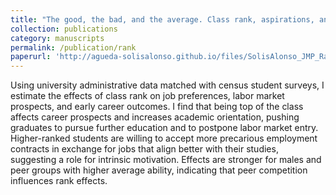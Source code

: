 ```yaml
---
title: "The good, the bad, and the average. Class rank, aspirations, and the transition to the labor market"
collection: publications
category: manuscripts
permalink: /publication/rank
paperurl: 'http://agueda-solisalonso.github.io/files/SolisAlonso_JMP_Rank.pdf'
---
```


Using university administrative data matched with census student surveys, I estimate the effects of class rank on job preferences, labor market prospects, and early career outcomes. I find that being top of the class affects career prospects and increases academic orientation, pushing graduates to pursue further education and to postpone labor market entry. Higher-ranked students are willing to accept more precarious employment contracts in exchange for jobs that align better with their studies, suggesting a role for intrinsic motivation. Effects are stronger for males and peer groups with higher average ability, indicating that peer competition influences rank effects.
